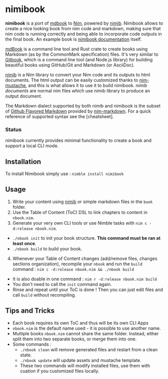 # nimibook

**nimibook** is a port of [mdbook] to [Nim], powered by [nimib].
Nimibook allows to create a nice looking book from nim code and markdown,
making sure that nim code is running correctly and being able to incorporate code outputs in the final book.
An example book is [nimibook documentation][nimibook] itself.

[mdBook] is a command line tool and Rust crate to create books
using Markdown (as by the CommonMark specification) files.
It's very similar to [Gitbook], which is a command line tool (and Node.js library)
for building beautiful books using GitHub/Git and Markdown (or AsciiDoc).

[nimib] is a Nim library to convert your Nim code and its outputs to html documents.
The html output can be easily customized thanks to [nim-mustache],
and this is what allows it to use it to build nimibook.
_nimib documents_ are normal nim files which use nimib library to produce an output document.

The Markdown dialect supported by both nimib and nimibook is the subset of [Github Flavored Markdown][GFM]
provided by [nim-markdown]. For a quick reference of supported syntax see the [cheatsheet].

### Status

nimibook currently provides minimal functionality to create a book and support a local CLI mode.

## Installation

To install Nimibook simply use : ``nimble install nimibook``

## Usage

1. Write your content using [nimib] or simple markdown files in the ``book`` folder.
2. Use the Table of Content (ToC) DSL to link chapters to content in ``nbook.nim``.
3. Generate your very own CLI tools or use Nimble tasks with ``nim c -d:release nbook.nim``.
  * ``./nbook init`` to init your book structure. **This command must be ran at least once**. 
  * ``./nbook build`` to build your book.

4. Whenever your Table of Content changes (add/remove files, changes sections organization), recompile your ``nbook`` and run the ``build`` command : ``nim c -d:release nbook.nim && ./nbook build``
  * It is also doable in one command : ``nim r -d:release nbook.nim build``
  * You don't need to call the ``init`` command again.
  * Rinse and repeat until your ToC is done ! Then you can just edit files and call ``build`` without recompiling.

## Tips and Tricks 

* Each book requires its own ToC and thus will be its own CLI Apps
* ``nbook.nim`` is the default name used - it is possible to use another name.
* Multiple books ``nbook.nim`` cannot share the same folder. Instead, either split them into two separate books, or merge them into one.
* Some commands : 
  * ``./nbook clean`` will remove generated files and restart from a clean state.
  * ``./nbook update`` will update assets and mustache template.
  * These two commands will modify installed files, use them with cuation if you customized files locally.

<!--refs-->
[mdbook]: https://rust-lang.github.io/mdBook/index.html
[Nim]: https://nim-lang.org/
[nimib]: https://pietroppeter.github.io/nimib/
[Gitbook]: https://github.com/GitbookIO/gitbook
[nim-mustache]: https://github.com/soasme/nim-mustache
[nimibook]: https://pietroppeter.github.io/nimibook/
[GFM]: https://github.github.com/gfm/
[nim-markdown]: https://github.com/soasme/nim-markdown

<!--SKIP
All content before this sign is replicated in the Introduction chapter of nimibook documentation
-->

